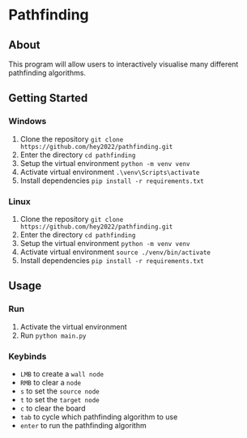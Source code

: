 # Pathfinding

## About

This program will allow users to interactively visualise many different pathfinding algorithms.

## Getting Started

### Windows

1. Clone the repository `git clone https://github.com/hey2022/pathfinding.git`
2. Enter the directory `cd pathfinding`
3. Setup the virtual environment `python -m venv venv`
4. Activate virtual environment `.\venv\Scripts\activate`
5. Install dependencies `pip install -r requirements.txt`

### Linux

1. Clone the repository `git clone https://github.com/hey2022/pathfinding.git`
2. Enter the directory `cd pathfinding`
3. Setup the virtual environment `python -m venv venv`
4. Activate virtual environment `source ./venv/bin/activate`
5. Install dependencies `pip install -r requirements.txt`

## Usage

### Run
1. Activate the virtual environment
2. Run `python main.py` 

### Keybinds
- `LMB` to create a `wall node`
- `RMB` to clear a `node`
- `s` to set the `source node`
- `t` to set the `target node`
- `c` to clear the board
- `tab` to cycle which pathfinding algorithm to use
- `enter` to run the pathfinding algorithm

